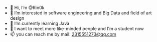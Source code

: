 - 👋 Hi, I’m @Rin0k
- 👀 I’m interested in software engineering and Big Data and field of art design
- 🌱 I’m currently learning Java
- 💞️ I want to meet more like-minded people and I'm a student now
- 📫 you can reach me by mail: 2315551273@qq.com

<!---
Rin0k/Rin0k is a ✨ special ✨ repository because its `README.md` (this file) appears on your GitHub profile.
You can click the Preview link to take a look at your changes.
--->

